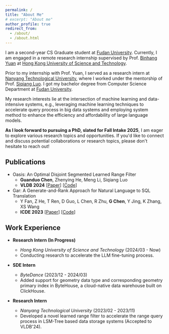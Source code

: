 ```yaml
---
permalink: /
title: "About Me"
# excerpt: "About me"
author_profile: true
redirect_from: 
  - /about/
  - /about.html
---
```


I am a second-year CS Graduate student at [Fudan University](https://www.fudan.edu.cn/). Currently, I am engaged in a remote research internship supervised by Prof. [Binhang Yuan](https://binhangyuan.github.io/site/) at [Hong Kong University of Science and Technology](https://cse.hkust.edu.hk).

Prior to my internship with Prof. Yuan, I served as a research intern at [Nanyang Technological University](https://www.ntu.edu.sg/scse),  where I worked under the mentorship of Prof. [Siqiang Luo](http://siqiangluo.com/). I got my bachelor degree from Computer Science Department at [Fudan University](https://www.fudan.edu.cn/).

My research interests lie at the intersection of machine learning and data-intensive systems, e.g., leveraging machine learning techniques to accelerate query process in big data systems and employing system method to enhance the efficiency and affordability of large language models.

**As I look forward to pursuing a PhD, slated for Fall Intake 2025**, I am eager to explore various research topics and opportunities. If you'd like to connect and discuss potential collaborations or research topics, please don't hesitate to reach out!

<!-- ## Research Interests

My research lies at the intersection of machine learning and data-intensive systems.  -->
<!-- My overarching goal is to pioneer the development of a comprehensive system or toolkit that not only simplifies the research of the AI but also expedites the entire process — from environmental deployment and configuration to training and inferencing acceleration - making AI more accessible and efficient. -->


<!-- Previously, my research focused on utilizing machine learning methods to enhance the ability of data-intensive systems. Now, I am looking forward to a research opportunity to build a system to support today's enormous AI models. -->

## Publications

<!-- 1. Oasis: An Optimal Disjoint Segmented Learned Range Filter</br> -->
- Oasis: An Optimal Disjoint Segmented Learned Range Filter
  - **Guanduo Chen**, Zhenying He, Meng Li, Siqiang Luo
  - **VLDB 2024** [[Paper](https://www.vldb.org/pvldb/vol17/p1911-luo.pdf)] [[Code](https://github.com/Woooooow-Pro/Oasis-RangeFilter)]
- Gar: A Generate-and-Rank Approach for Natural Language to SQL Translation
  - Y Fan, Z He, T Ren, D Guo, L Chen, R Zhu, **G Chen**, Y Jing, K Zhang, XS Wang
  - **ICDE 2023** [[Paper](https://ieeexplore.ieee.org/document/10184517)] [[Code](https://github.com/Kaimary/GAR)]


<!-- ## Education

- **M.S.** Computer Science Department Fudan University (2022/09 - 2025/06 Expected)
- **B.S.** Computer Science Department Fudan University (2018/09 - 2022/06) -->

## Work Experience

- **Research Intern (In Progress)** 
  - *Hong Kong University of Science and Technology* (2024/03 - Now)
  - Conducting research to accelerate the LLM fine-tuning process.

- **SDE Intern** 
  - *ByteDance* (2023/12 - 2024/03)
  - Added support for geometry data type and corresponding geometry primary index in ByteHouse, a cloud-native data warehouse built on ClickHouse.

- **Research Intern** 
  - *Nanyang Technological University* (2023/02 - 2023/11)
  - Developed a novel learned range filter to accelerate the range query process in LSM-Tree based data storage systems (Accepted to VLDB'24).
